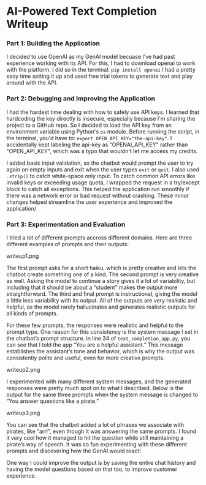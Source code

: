 # AI-Powered Text Completion Writeup

### Part 1: Building the Application
I decided to use OpenAI as my GenAI model becuase I've had past experience working with its API.
For this, I had to download openai to work with the platform. I did so in the terminal: 
```pip install openai```
I had a pretty easy time setting it up and used free trial tokens to generate text and play around with the API.

### Part 2: Debugging and Improving the Application
I had the hardest time dealing with how to safely use API keys.
I learned that hardcoding the key directly is insecure, especially because I'm sharing the project to a GitHub repo.
So I decided to load the API key from an environment variable using Python's ```os``` module.
Before running the script, in the terminal, you'd have to:
```export OPEN_API_KEY="the-api-key"```.
I accidentally kept labeling the api-key as "OPENAI_API_KEY" rather than "OPEN_API_KEY", which was a typo that wouldn't let me access my credits.

I added basic input validation, so the chatbot would prompt the user to try again on empty inputs and exit when the user types ```exit``` or ```quit```.
I also used ```.strip()``` to catch white-space only input.
To catch common API errors like invalid keys or exceeding usage quota, I wrapped the request in a try/except block to catch all exceptions.
This helped the application run smoothly if there was a network error or bad request without crashing.
These minor changes helped streamline the user experience and improved the application/

### Part 3: Experimentation and Evaluation
I tried a lot of different prompts accross different domains. Here are three different examples of prompts and their outputs:

writeup1.png

The first prompt asks for a short haiku, which is pretty creative and lets the chatbot create something one of a kind. 
The second prompt is very creative as well. 
Asking the model to continue a story gives it a lot of variability, but including that it should be about a “student” makes the output more straightforward. 
The third and final prompt is instructional, giving the model a little less variability with its output. 
All of the outputs are very realistic and helpful, as the model rarely hallucinates and generates realistic outputs for all kinds of prompts. 

For these few prompts, the responses were realistic and helpful to the prompt type. 
One reason for this consistency is the system message I set in the chatbot’s prompt structure.
in line 34 of ```text_completion_app.py```, you can see that I told the app “You are a helpful assistant.” 
This message establishes the assistant’s tone and behavior, which is why the output was consistently polite and useful, even for more creative prompts.

writeup2.png

I experimented with many different system messages, and the generated responses were pretty much spot on to what I described. 
Below is the output for the same three prompts when the system message is changed to “You answer questions like a pirate.”

writeup3.png

You can see that the chatbot added a lot of phrases we associate with pirates, like “arr!”, even though it was answering the same prompts.
I found it very cool how it managed to hit the question while still maintaining a pirate’s way of speech.
It was so fun experimenting with these different prompts and discovering how the GenAI would react!

One way I could improve the output is by saving the entire chat history and having the model questions based on that too, to improve customer experience.


